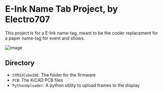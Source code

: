 # E-Ink Name Tab Project, by Electro707

This project is for a E-Ink name-tag, meant to be the cooler replacement for a paper name-tag for event and shows.

![image](20201116_014953.jpg)

## Directory

- `STM32CubeIDE`: The folder for the firmware
- `PCB`: The KiCAD PCB files
- `PythonUploader`: A python utility to upload frames to the display

